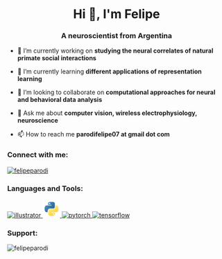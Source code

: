 <h1 align="center">Hi 👋, I'm Felipe</h1>
<h3 align="center">A neuroscientist from Argentina</h3>

- 🔭 I’m currently working on **studying the neural correlates of natural primate social interactions**

- 🌱 I’m currently learning **different applications of representation learning**

- 👯 I’m looking to collaborate on **computational approaches for neural and behavioral data analysis**

- 💬 Ask me about **computer vision, wireless electrophysiology, neuroscience**

- 📫 How to reach me **parodifelipe07 at gmail dot com**

<h3 align="left">Connect with me:</h3>
<p align="left">
<a href="https://linkedin.com/in/felipeparodi" target="blank"><img align="center" src="https://raw.githubusercontent.com/rahuldkjain/github-profile-readme-generator/master/src/images/icons/Social/linked-in-alt.svg" alt="felipeparodi" height="30" width="40" /></a>
</p>

<h3 align="left">Languages and Tools:</h3>
<p align="left"> <a href="https://www.adobe.com/in/products/illustrator.html" target="_blank" rel="noreferrer"> <img src="https://www.vectorlogo.zone/logos/adobe_illustrator/adobe_illustrator-icon.svg" alt="illustrator" width="40" height="40"/> </a> <a href="https://www.python.org" target="_blank" rel="noreferrer"> <img src="https://raw.githubusercontent.com/devicons/devicon/master/icons/python/python-original.svg" alt="python" width="40" height="40"/> </a> <a href="https://pytorch.org/" target="_blank" rel="noreferrer"> <img src="https://www.vectorlogo.zone/logos/pytorch/pytorch-icon.svg" alt="pytorch" width="40" height="40"/> </a> <a href="https://www.tensorflow.org" target="_blank" rel="noreferrer"> <img src="https://www.vectorlogo.zone/logos/tensorflow/tensorflow-icon.svg" alt="tensorflow" width="40" height="40"/> </a> </p>

<h3 align="left">Support:</h3>
<p><a href="https://www.buymeacoffee.com/felipeparodi"> <img align="left" src="https://cdn.buymeacoffee.com/buttons/v2/default-yellow.png" height="50" width="210" alt="felipeparodi" /></a></p><br><br>

<!-- <p>&nbsp;<img align="center" src="https://github-readme-stats.vercel.app/api?username=felipe-parodi&show_icons=true&locale=en" alt="felipe-parodi" /></p> --> 
